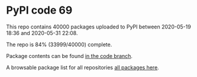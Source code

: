# PyPI code 69

This repo contains 40000 packages uploaded to PyPI between 
2020-05-19 18:36 and 2020-05-31 22:08.

The repo is 84% (33999/40000) complete.

Package contents can be found [in the code branch](https://github.com/pypi-data/pypi-mirror-69/tree/code/packages).

A browsable package list for all repositories [all packages here](https://pypi-data.github.io/website/repositories/pypi-mirror-69).


